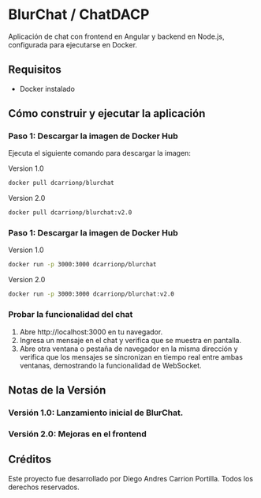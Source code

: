 # BlurChat / ChatDACP

Aplicación de chat con frontend en Angular y backend en Node.js, configurada para ejecutarse en Docker.

## Requisitos

- Docker instalado

## Cómo construir y ejecutar la aplicación

### Paso 1: Descargar la imagen de Docker Hub

Ejecuta el siguiente comando para descargar la imagen:

Version 1.0
```bash
docker pull dcarrionp/blurchat
```
Version 2.0
```bash
docker pull dcarrionp/blurchat:v2.0

```
### Paso 1: Descargar la imagen de Docker Hub
Version 1.0
```bash
docker run -p 3000:3000 dcarrionp/blurchat
```
Version 2.0
```bash
docker run -p 3000:3000 dcarrionp/blurchat:v2.0
```

### Probar la funcionalidad del chat
1. Abre http://localhost:3000 en tu navegador.
2. Ingresa un mensaje en el chat y verifica que se muestra en pantalla.
3. Abre otra ventana o pestaña de navegador en la misma dirección y verifica que los mensajes se sincronizan en tiempo real entre ambas ventanas, demostrando la funcionalidad de WebSocket.

## Notas de la Versión
### Versión 1.0: Lanzamiento inicial de BlurChat.
### Versión 2.0: Mejoras en el frontend

## Créditos
Este proyecto fue desarrollado por Diego Andres Carrion Portilla. Todos los derechos reservados.
